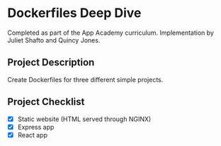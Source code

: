 # Dockerfiles Deep Dive
Completed as part of the App Academy curriculum. Implementation by Juliet Shafto and Quincy Jones.

## Project Description
Create Dockerfiles for three different simple projects.

## Project Checklist
- [x] Static website (HTML served through NGINX)
- [x] Express app
- [x] React app
